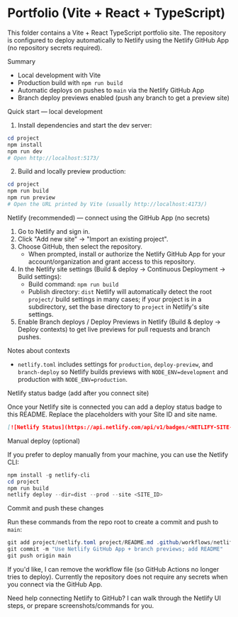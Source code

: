 # Portfolio (Vite + React + TypeScript)

This folder contains a Vite + React TypeScript portfolio site. The repository is configured to deploy automatically to Netlify using the Netlify GitHub App (no repository secrets required).

Summary
- Local development with Vite
- Production build with `npm run build`
- Automatic deploys on pushes to `main` via the Netlify GitHub App
- Branch deploy previews enabled (push any branch to get a preview site)

Quick start — local development

1. Install dependencies and start the dev server:

```powershell
cd project
npm install
npm run dev
# Open http://localhost:5173/
```

2. Build and locally preview production:

```powershell
cd project
npm run build
npm run preview
# Open the URL printed by Vite (usually http://localhost:4173/)
```

Netlify (recommended) — connect using the GitHub App (no secrets)

1. Go to Netlify and sign in.
2. Click "Add new site" → "Import an existing project".
3. Choose GitHub, then select the repository.
   - When prompted, install or authorize the Netlify GitHub App for your account/organization and grant access to this repository.
4. In the Netlify site settings (Build & deploy → Continuous Deployment → Build settings):
   - Build command: `npm run build`
   - Publish directory: `dist`
   Netlify will automatically detect the root `project/` build settings in many cases; if your project is in a subdirectory, set the base directory to `project` in Netlify's site settings.
5. Enable Branch deploys / Deploy Previews in Netlify (Build & deploy → Deploy contexts) to get live previews for pull requests and branch pushes.

Notes about contexts
- `netlify.toml` includes settings for `production`, `deploy-preview`, and `branch-deploy` so Netlify builds previews with `NODE_ENV=development` and production with `NODE_ENV=production`.

Netlify status badge (add after you connect site)

Once your Netlify site is connected you can add a deploy status badge to this README. Replace the placeholders with your Site ID and site name.

```markdown
[![Netlify Status](https://api.netlify.com/api/v1/badges/<NETLIFY-SITE-ID>/deploy-status)](https://app.netlify.com/sites/<NETLIFY-SITE-NAME>/deploys)
```

Manual deploy (optional)

If you prefer to deploy manually from your machine, you can use the Netlify CLI:

```powershell
npm install -g netlify-cli
cd project
npm run build
netlify deploy --dir=dist --prod --site <SITE_ID>
```

Commit and push these changes

Run these commands from the repo root to create a commit and push to `main`:

```powershell
git add project/netlify.toml project/README.md .github/workflows/netlify-deploy.yml
git commit -m "Use Netlify GitHub App + branch previews; add README"
git push origin main
```

If you'd like, I can remove the workflow file (so GitHub Actions no longer tries to deploy). Currently the repository does not require any secrets when you connect via the GitHub App.

Need help connecting Netlify to GitHub? I can walk through the Netlify UI steps, or prepare screenshots/commands for you.
